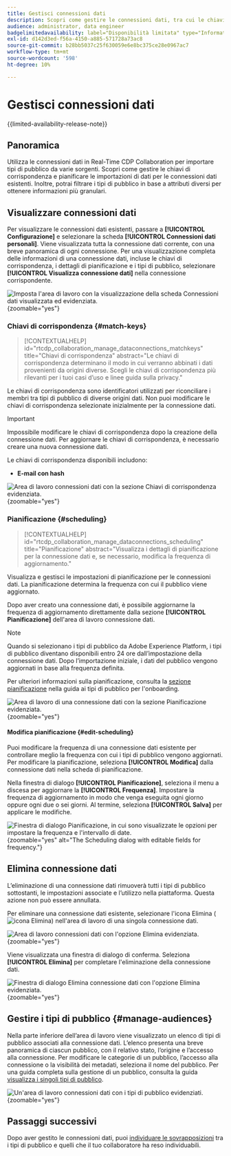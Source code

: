 ```yaml
---
title: Gestisci connessioni dati
description: Scopri come gestire le connessioni dati, tra cui le chiavi di corrispondenza, la pianificazione, i casi d’uso e il filtro del pubblico in Real-Time CDP Collaboration
audience: administrator, data engineer
badgelimitedavailability: label="Disponibilità limitata" type="Informative" url="https://helpx.adobe.com/it/legal/product-descriptions/real-time-customer-data-platform-collaboration.html newtab=true"
exl-id: d142d3ed-f56a-4150-a885-571728a73ac8
source-git-commit: b28bb5037c25f630059e6e8bc375ce28e0967ac7
workflow-type: tm+mt
source-wordcount: '598'
ht-degree: 10%

---
```


# Gestisci connessioni dati

{{limited-availability-release-note}}

## Panoramica

Utilizza le connessioni dati in Real-Time CDP Collaboration per importare tipi di pubblico da varie sorgenti. Scopri come gestire le chiavi di corrispondenza e pianificare le importazioni di dati per le connessioni dati esistenti. Inoltre, potrai filtrare i tipi di pubblico in base a attributi diversi per ottenere informazioni più granulari.

## Visualizzare connessioni dati

Per visualizzare le connessioni dati esistenti, passare a **[!UICONTROL Configurazione]** e selezionare la scheda **[!UICONTROL Connessioni dati personali]**. Viene visualizzata tutta la connessione dati corrente, con una breve panoramica di ogni connessione. Per una visualizzazione completa delle informazioni di una connessione dati, incluse le chiavi di corrispondenza, i dettagli di pianificazione e i tipi di pubblico, selezionare **[!UICONTROL Visualizza connessione dati]** nella connessione corrispondente.

![Imposta l&#39;area di lavoro con la visualizzazione della scheda Connessioni dati visualizzata ed evidenziata.](/help/assets/setup/manage-data-connection/my-data-connections.png){zoomable="yes"}

### Chiavi di corrispondenza {#match-keys}

>[!CONTEXTUALHELP]
>id="rtcdp_collaboration_manage_dataconnections_matchkeys"
>title="Chiavi di corrispondenza"
>abstract="Le chiavi di corrispondenza determinano il modo in cui verranno abbinati i dati provenienti da origini diverse. Scegli le chiavi di corrispondenza più rilevanti per i tuoi casi d’uso e linee guida sulla privacy."

Le chiavi di corrispondenza sono identificatori utilizzati per riconciliare i membri tra tipi di pubblico di diverse origini dati. Non puoi modificare le chiavi di corrispondenza selezionate inizialmente per la connessione dati.

>[!IMPORTANT]
> 
>Impossibile modificare le chiavi di corrispondenza dopo la creazione della connessione dati. Per aggiornare le chiavi di corrispondenza, è necessario creare una nuova connessione dati.

Le chiavi di corrispondenza disponibili includono:

- **E-mail con hash**

![Area di lavoro connessioni dati con la sezione Chiavi di corrispondenza evidenziata.](/help/assets/setup/manage-data-connection/view-data-connection-match-keys.png){zoomable="yes"}

### Pianificazione {#scheduling}

>[!CONTEXTUALHELP]
>id="rtcdp_collaboration_manage_dataconnections_scheduling"
>title="Pianificazione"
>abstract="Visualizza i dettagli di pianificazione per la connessione dati e, se necessario, modifica la frequenza di aggiornamento."

Visualizza e gestisci le impostazioni di pianificazione per le connessioni dati. La pianificazione determina la frequenza con cui il pubblico viene aggiornato.

Dopo aver creato una connessione dati, è possibile aggiornarne la frequenza di aggiornamento direttamente dalla sezione **[!UICONTROL Pianificazione]** dell&#39;area di lavoro connessione dati.

>[!NOTE]
>
>Quando si selezionano i tipi di pubblico da Adobe Experience Platform, i tipi di pubblico diventano disponibili entro 24 ore dall’impostazione della connessione dati. Dopo l’importazione iniziale, i dati del pubblico vengono aggiornati in base alla frequenza definita.

Per ulteriori informazioni sulla pianificazione, consulta la [sezione pianificazione](/help/guide/setup/onboard-audiences.md#schedule) nella guida ai tipi di pubblico per l&#39;onboarding.

![Area di lavoro di una connessione dati con la sezione Pianificazione evidenziata.](/help/assets/setup/manage-data-connection/view-data-connection-scheduling.png){zoomable="yes"}

#### Modifica pianificazione {#edit-scheduling}

Puoi modificare la frequenza di una connessione dati esistente per controllare meglio la frequenza con cui i tipi di pubblico vengono aggiornati. Per modificare la pianificazione, seleziona **[!UICONTROL Modifica]** dalla connessione dati nella scheda di pianificazione.

Nella finestra di dialogo **[!UICONTROL Pianificazione]**, seleziona il menu a discesa per aggiornare la **[!UICONTROL Frequenza]**. Impostare la frequenza di aggiornamento in modo che venga eseguita ogni giorno oppure ogni due o sei giorni. Al termine, seleziona **[!UICONTROL Salva]** per applicare le modifiche.

![Finestra di dialogo Pianificazione, in cui sono visualizzate le opzioni per impostare la frequenza e l&#39;intervallo di date.](../../assets/setup/manage-data-connection/scheduling-dialog.png){zoomable="yes" alt="The Scheduling dialog with editable fields for frequency."}

## Elimina connessione dati

L’eliminazione di una connessione dati rimuoverà tutti i tipi di pubblico sottostanti, le impostazioni associate e l’utilizzo nella piattaforma. Questa azione non può essere annullata.

Per eliminare una connessione dati esistente, selezionare l&#39;icona Elimina (![icona Elimina](/help/assets/common/delete.svg)) nell&#39;area di lavoro di una singola connessione dati.

![Area di lavoro connessioni dati con l&#39;opzione Elimina evidenziata.](/help/assets/setup/manage-data-connection/delete-data-connection.png){zoomable="yes"}

Viene visualizzata una finestra di dialogo di conferma. Seleziona **[!UICONTROL Elimina]** per completare l&#39;eliminazione della connessione dati.

![Finestra di dialogo Elimina connessione dati con l&#39;opzione Elimina evidenziata.](/help/assets/setup/manage-data-connection/delete-data-connection-confirm.png){zoomable="yes"}

## Gestire i tipi di pubblico {#manage-audiences}

Nella parte inferiore dell’area di lavoro viene visualizzato un elenco di tipi di pubblico associati alla connessione dati. L’elenco presenta una breve panoramica di ciascun pubblico, con il relativo stato, l’origine e l’accesso alla connessione. Per modificare le categorie di un pubblico, l’accesso alla connessione o la visibilità dei metadati, seleziona il nome del pubblico. Per una guida completa sulla gestione di un pubblico, consulta la guida [visualizza i singoli tipi di pubblico](./onboard-audiences.md#view-individual-audiences).

![Un&#39;area di lavoro connessioni dati con i tipi di pubblico evidenziati.](/help/assets/setup/manage-data-connection/view-data-connection-manage-audiences.png){zoomable="yes"}

## Passaggi successivi

Dopo aver gestito le connessioni dati, puoi [individuare le sovrapposizioni](/help/guide/collaborate/discover.md) tra i tipi di pubblico e quelli che il tuo collaboratore ha reso individuabili.
